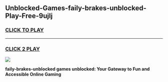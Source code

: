 
## Unblocked-Games-faily-brakes-unblocked-Play-Free-9ujlj
<h3>
<a href="https://premium76.site?title=faily-brakes-unblocked&ref=12A">CLICK TO PLAY</a></h3>
<hr>

<h3>
<a href="https://premium76.site?title=faily-brakes-unblocked&ref=12A">CLICK 2 PLAY</a>
  
</h3>

<a href="https://premium76.site?title=faily-brakes-unblocked&ref=12A"><img src="https://clearcache.store/games.png"></a>


**faily-brakes-unblocked games unblocked: Your Gateway to Fun and Accessible Online Gaming**
